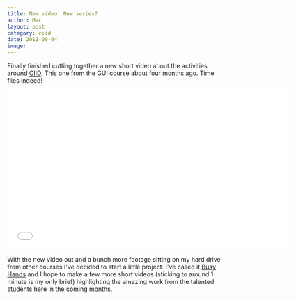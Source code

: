 ```yaml
---
title: New video. New series?
author: Mac
layout: post
category: ciid
date: 2011-09-04
image:
---
```


Finally finished cutting together a new short video about the activities around [CIID][1]. This one from the GUI course about four months ago. Time flies indeed!

<iframe src="//player.vimeo.com/video/27089249?title=0&amp;byline=0&amp;portrait=0&amp;color=ffffff" width="650" height="366" frameborder="0" webkitallowfullscreen mozallowfullscreen allowfullscreen></iframe>

With the new video out and a bunch more footage sitting on my hard drive from other courses I've decided to start a little project. I've called it [Busy Hands][2] and I hope to make a few more short videos (sticking to around 1 minute is my only brief) highlighting the amazing work from the talented students here in the coming months.

 [1]: http://www.ciid.dk
 [2]: http://vimeo.com/album/1655649